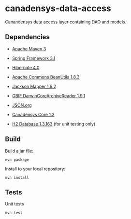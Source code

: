 canadensys-data-access
======================

Canandensys data access layer containing DAO and models.

Dependencies
------------
* [Apache Maven 3](http://maven.apache.org/)
* [Spring Framework 3.1](http://www.springsource.org/spring-framework)
* [Hibernate 4.0](http://www.hibernate.org/)
* [Apache Commons BeanUtils 1.8.3](http://commons.apache.org/beanutils/)
* [Jackson Mapper 1.9.2](http://jackson.codehaus.org/)
* [GBIF DarwinCoreArchiveReader 1.9.1](http://code.google.com/p/darwincore/wiki/DarwinCoreArchiveReader)
* [JSON.org](http://www.json.org/java/)
* [Canadensys Core 1.3](https://github.com/Canadensys/canadensys-core)

* [H2 Database 1.3.163](http://www.h2database.com) (for unit testing only)

Build
-----
Build a jar file:
```
mvn package
```
Install to your local repository:
```
mvn install
```

Tests
-----
Unit tests
```
mvn test
```